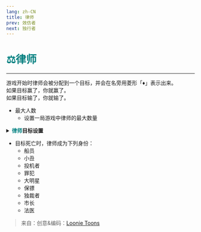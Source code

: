 ```yaml
---
lang: zh-CN
title: 律师
prev: 效仿者
next: 独行者
---
```


# <font color="#008080">⚖️<b>律师</b></font><Badge text="Benign" type="tip" vertical="middle"/>

***

游戏开始时律师会被分配到一个目标，并会在名旁用菱形「♦」表示出来。<br>
如果目标赢了，你就赢了。<br>
如果目标输了，你就输了。

- 最大人数
  - 设置一局游戏中律师的最大数量

<details>
<summary><b><font color=#008080>律师</font>目标设置</b></summary>

- 目标可能为内鬼
  - <font color=green>开</font>：律师可以将这个阵营的玩家设为目标
  - <font color=red>关</font>：律师不能将这个阵营的玩家设为目标
- 目标可能为带刀<font color=#7f8c8d>中立</font>
  - <font color=green>开</font>：律师可以将这个阵营的玩家设为目标
  - <font color=red>关</font>：律师不能将这个阵营的玩家设为目标
- 目标可能为船员
  - <font color=green>开</font>：律师可以将这个阵营的玩家设为目标
  - <font color=red>关</font>：律师不能将这个阵营的玩家设为目标
- 目标可能为巫师阵营
  - <font color=green>开</font>：律师可以将这个阵营的玩家设为目标
  - <font color=red>关</font>：律师不能将这个阵营的玩家设为目标
- 目标可能为小丑
  - <font color=green>开</font>：律师可以将这个身份设为目标
  - <font color=red>关</font>：律师不能将这个身份设为目标
- 了解目标的身份
  - <font color=green>开</font>：律师知道目标的身份
  - <font color=red>关</font>：律师不知道目标的身份
- 目标知道他的律师
  - <font color=green>开</font>：目标知道谁是他的律师
  - <font color=red>关</font>：目标不知道谁是他的律师

</details>

- 目标死亡时，律师成为下列身份：
  - 船员
  - 小丑
  - 投机者
  - 罪犯
  - 大明星
  - 保镖
  - 独裁者
  - 市长
  - 法医

> 来自：创意&编码：[Loonie Toons](https://github.com/Loonie-Toons)
